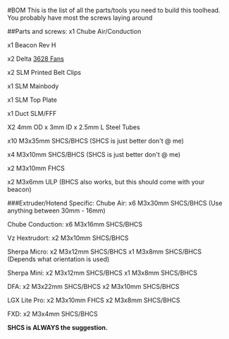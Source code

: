 #BOM
This is the list of all the parts/tools you need to build this toolhead. You probably have most the screws laying around

##Parts and screws:
x1 Chube Air/Conduction

x1 Beacon Rev H

x2 Delta [3628 Fans](https://www.digikey.ca/en/products/detail/delta-electronics/FFB03612EHNYCL/6580720)

x2 SLM Printed Belt Clips

x1 SLM Mainbody

x1 SLM Top Plate

x1 Duct SLM/FFF

X2 4mm OD x 3mm ID x 2.5mm L Steel Tubes

x10 M3x35mm SHCS/BHCS (SHCS is just better don't @ me)

x4 M3x10mm SHCS/BHCS (SHCS is just better don't @ me)

x2 M3x10mm FHCS

x2 M3x6mm ULP (BHCS also works, but this should come with your beacon)

###Extruder/Hotend Specific:
Chube Air:
x6 M3x30mm SHCS/BHCS (Use anything between 30mm - 16mm)

Chube Conduction:
x6 M3x16mm SHCS/BHCS

Vz Hextrudort:
x2 M3x10mm SHCS/BHCS

Sherpa Micro:
x2 M3x12mm SHCS/BHCS
x1 M3x8mm SHCS/BHCS (Depends what orientation is used)

Sherpa Mini:
x2 M3x12mm SHCS/BHCS
x1 M3x8mm SHCS/BHCS

DFA:
x2 M3x22mm SHCS/BHCS
x2 M3x10mm SHCS/BHCS

LGX Lite Pro:
x2 M3x10mm FHCS
x2 M3x8mm SHCS/BHCS

FXD:
x2 M3x4mm SHCS/BHCS

**SHCS is ALWAYS the suggestion.**